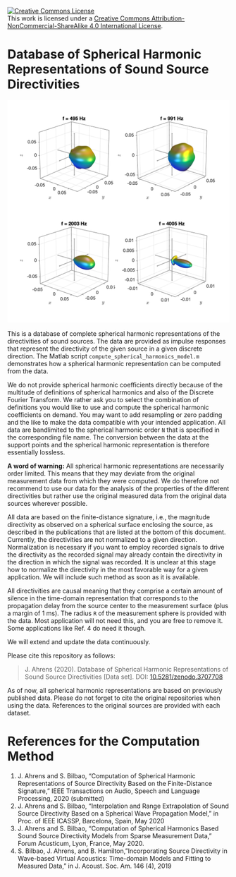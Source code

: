 <a rel="license" href="http://creativecommons.org/licenses/by-nc-sa/4.0/"><img alt="Creative Commons License" style="border-width:0" src="https://i.creativecommons.org/l/by-nc-sa/4.0/88x31.png" /></a><br />This work is licensed under a <a rel="license" href="http://creativecommons.org/licenses/by-nc-sa/4.0/">Creative Commons Attribution-NonCommercial-ShareAlike 4.0 International License</a>.

# Database of Spherical Harmonic Representations of Sound Source Directivities

![loudspeaker_cube_driver_4_N17](loudspeaker_cube_DirPat/loudspeaker_cube_driver_4_N17.png "loudspeaker_cube_driver_4_N17")

This is a database of complete spherical harmonic representations of the directivities of sound sources. The data are provided as impulse responses that represent the directivity of the given source in a given discrete direction. The Matlab script `compute_spherical_harmonics_model.m` demonstrates how a spherical harmonic representation can be computed from the data.  

We do not provide spherical harmonic coefficients directly because of the multitude of definitions of spherical harmonics and also of the Discrete Fourier Transform. We rather ask you to select the combination of definitions you would like to use and compute the spherical harmonic coefficients on demand. You may want to add resampling or zero padding and the like to make the data compatible with your intended application. All data are bandlimited to the spherical harmonic order `N` that is specified in the corresponding file name. The conversion between the data at the support points and the spherical harmonic representation is therefore essentially lossless. 

**A word of warning:** All spherical harmonic representations are necessarily order limited. This means that they may deviate from the original measurement data from which they were computed. We do therefore not recommend to use our data for the analysis of the properties of the different directivities but rather use the original measured data from the original data sources wherever possible.

All data are based on the finite-distance signature, i.e., the magnitude directivity as observed on a spherical surface enclosing the source, as described in the publications that are listed at the bottom of this document. Currently, the directivities are not normalized to a given direction. Normalization is necessary if you want to employ recorded signals to drive the directivity as the recorded signal may already contain the directivity in the direction in which the signal was recorded. It is unclear at this stage how to normalize the directivity in the most favorable way for a given application. We will include such method as soon as it is available.

All directivities are causal meaning that they comprise a certain amount of silence in the time-domain representation that corresponds to the propagation delay from the source center to the measurement surface (plus a margin of 1 ms). The radius `R` of the measurement sphere is provided with the data. Most application will not need this, and you are free to remove it. Some applications like Ref. 4 do need it though. 

We will extend and update the data continuously.

Please cite this repository as follows:

> J. Ahrens (2020). Database of Spherical Harmonic Representations of Sound Source Directivities [Data set]. DOI: [10.5281/zenodo.3707708](https://doi.org/10.5281/ZENODO.3707708)

As of now, all spherical harmonic representations are based on previously published data. Please do not forget to cite the original repositories when using the data. References to the original sources are provided with each dataset. 

# References for the Computation Method

1. J. Ahrens and S. Bilbao, “Computation of Spherical Harmonic Representations of Source Directivity Based on the Finite-Distance Signature,” IEEE Transactions on Audio, Speech and Language Processing, 2020 (submitted)
2. J. Ahrens and S. Bilbao, “Interpolation and Range Extrapolation of Sound Source Directivity Based on a Spherical Wave Propagation Model,” in Proc. of IEEE ICASSP, Barcelona, Spain, May 2020
3. J. Ahrens and S. Bilbao, “Computation of Spherical Harmonics Based Sound Source Directivity Models from Sparse Measurement Data,” Forum Acusticum, Lyon, France, May 2020.
4. S. Bilbao, J. Ahrens, and B. Hamilton,”Incorporating Source Directivity  in Wave-based Virtual Acoustics: Time-domain Models and Fitting to  Measured Data,” in J. Acoust. Soc. Am. 146 (4), 2019


